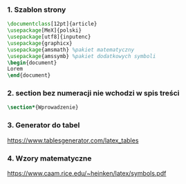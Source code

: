 ### 1. Szablon strony 

```latex
\documentclass[12pt]{article}
\usepackage[MeX]{polski}
\usepackage[utf8]{inputenc}
\usepackage{graphicx}
\usepackage{amsmath} %pakiet matematyczny
\usepackage{amssymb} %pakiet dodatkowych symboli
\begin{document}
Lorem
\end{document}

```

### 2. section bez numeracji nie wchodzi w spis treści

```latex
\section*{Wprowadzenie}
```
### 3. Generator do tabel
https://www.tablesgenerator.com/latex_tables

### 4. Wzory matematyczne
https://www.caam.rice.edu/~heinken/latex/symbols.pdf



